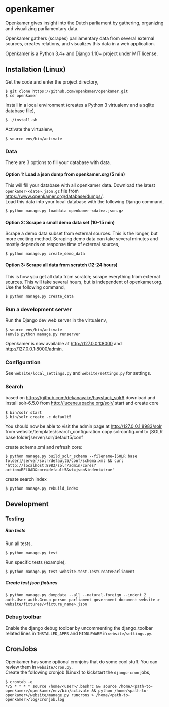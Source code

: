 # openkamer
Openkamer gives insight into the Dutch parliament by gathering, organizing and visualizing parliamentary data.

Openkamer gathers (scrapes) parliamentary data from several external sources, creates relations, and visualizes this data in a web application.

Openkamer is a Python 3.4+ and Django 1.10+ project under MIT license. 


## Installation (Linux)

Get the code and enter the project directory,
```
$ git clone https://github.com/openkamer/openkamer.git
$ cd openkamer
```

Install in a local environment (creates a Python 3 virtualenv and a sqlite database file),
```
$ ./install.sh
```

Activate the virtualenv,
```
$ source env/bin/activate
```

### Data
There are 3 options to fill your database with data.

#### Option 1: Load a json dump from openkamer.org (5 min)
This will fill your database with all openkamer data.
Download the latest `openkamer-<date>.json.gz` file from https://www.openkamer.org/database/dumps/.  
Load this data into your local database with the following Django command,
```
$ python manage.py loaddata openkamer-<date>.json.gz
```

#### Option 2: Scrape a small demo data set (10-15 min)
Scrape a demo data subset from external sources. This is the longer, but more exciting method.
Scraping demo data can take several minutes and mostly depends on response time of external sources,
```
$ python manage.py create_demo_data
```

#### Option 3: Scrape all data from scratch (12-24 hours)
This is how you get all data from scratch; scrape everything from external sources.
This will take several hours, but is independent of openkamer.org.  
Use the following command,
```
$ python manage.py create_data
```

### Run a development server
Run the Django dev web server in the virtualenv,
```
$ source env/bin/activate
(env)$ python manage.py runserver
```

Openkamer is now available at http://127.0.0.1:8000 and http://127.0.0.1:8000/admin.

### Configuration

See `website/local_settings.py` and `website/settings.py` for settings.

### Search
based on https://github.com/dekanayake/haystack_solr6
download and install solr-6.5.0 from http://lucene.apache.org/solr/
start and create core
```
$ bin/solr start
$ bin/solr create -c default5
```
You should now be able to visit the admin page at http://127.0.0.1:8983/solr
from website/templates/search_configuration copy solrconfig.xml to [SOLR base folder]server/solr/default5/conf

create schema.xml and refresh core:
```
$ python manage.py build_solr_schema --filename=[SOLR base folder]/server/solr/default5/conf/schema.xml && curl 'http://localhost:8983/solr/admin/cores?action=RELOAD&core=default5&wt=json&indent=true'
```
create search index
```
$ python manage.py rebuild_index
```



## Development

### Testing

##### Run tests
Run all tests,
```
$ python manage.py test
```

Run specific tests (example),
```
$ python manage.py test website.test.TestCreateParliament
```

##### Create test json fixtures
```
$ python manage.py dumpdata --all --natural-foreign --indent 2 auth.User auth.Group person parliament government document website > website/fixtures/<fixture_name>.json
```

### Debug toolbar

Enable the django debug toolbar by uncommenting the django_toolbar related lines in `INSTALLED_APPS` and `MIDDLEWARE` in `website/settings.py`.

## CronJobs

Openkamer has some optional cronjobs that do some cool stuff. You can review them in `website/cron.py`.  
Create the following cronjob (Linux) to kickstart the `django-cron` jobs,
```
$ crontab -e
*/5 * * * * source /home/<user>/.bashrc && source /home/<path-to-openkamer>/openkamer/env/bin/activate && python /home/<path-to-openkamer>/website/manage.py runcrons > /home/<path-to-openkamer>/log/cronjob.log
```
